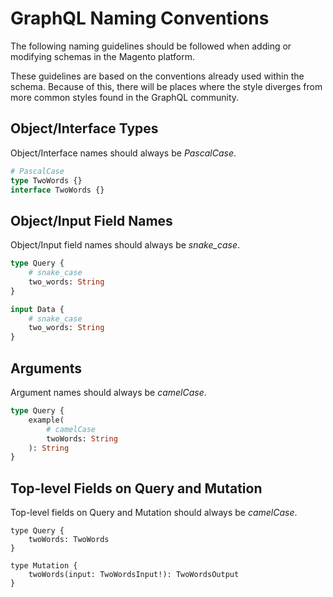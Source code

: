# GraphQL Naming Conventions

The following naming guidelines should be followed when adding or modifying schemas in the Magento platform.

These guidelines are based on the conventions already used within the schema. Because of this, there will be places where the style diverges from more common styles found in the GraphQL community.

## Object/Interface Types

Object/Interface names should always be _PascalCase_.

```graphql
# PascalCase
type TwoWords {}
interface TwoWords {}
```

## Object/Input Field Names

Object/Input field names should always be _snake_case_.

```graphql
type Query {
    # snake_case
    two_words: String
}

input Data {
    # snake_case
    two_words: String
}
```

## Arguments

Argument names should always be _camelCase_.

```graphql
type Query {
    example(
        # camelCase
        twoWords: String
    ): String
}
```

## Top-level Fields on Query and Mutation

Top-level fields on Query and Mutation should always be _camelCase_.

```
type Query {
    twoWords: TwoWords
}

type Mutation {
    twoWords(input: TwoWordsInput!): TwoWordsOutput
}
```
